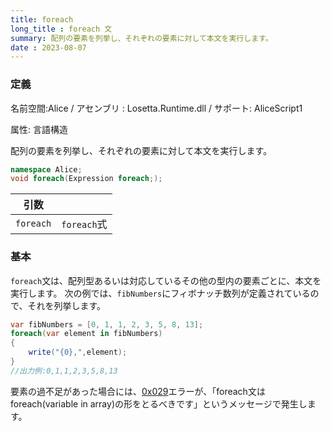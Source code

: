 ```yaml
---
title: foreach
long_title : foreach 文
summary: 配列の要素を列挙し、それぞれの要素に対して本文を実行します。
date : 2023-08-07
---
```

### 定義
名前空間:Alice / アセンブリ : Losetta.Runtime.dll / サポート: AliceScript1

属性: 言語構造

配列の要素を列挙し、それぞれの要素に対して本文を実行します。

```cs title="AliceScript"
namespace Alice;
void foreach(Expression foreach;);
```

|引数| |
|-|-|
|`foreach`| `foreach`式|

### 基本
`foreach`文は、配列型あるいは対応しているその他の型内の要素ごとに、本文を実行します。
次の例では、`fibNumbers`にフィボナッチ数列が定義されているので、それを列挙します。

```cs title="AliceScript"
var fibNumbers = [0, 1, 1, 2, 3, 5, 8, 13];
foreach(var element in fibNumbers)
{
    write("{0},",element);
}
//出力例:0,1,1,2,3,5,8,13
```

要素の過不足があった場合には、[0x029](../../general/exception.md)エラーが、「foreach文はforeach(variable in array)の形をとるべきです」というメッセージで発生します。